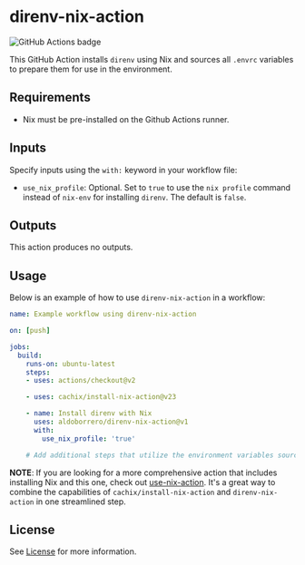 # direnv-nix-action

![GitHub Actions badge](https://github.com/aldoborrero/direnv-nix-action/workflows/direnv-nix-action%20test/badge.svg)

This GitHub Action installs `direnv` using Nix and sources all `.envrc`
variables to prepare them for use in the environment.

## Requirements

- Nix must be pre-installed on the Github Actions runner.

## Inputs

Specify inputs using the `with:` keyword in your workflow file:

- `use_nix_profile`: Optional. Set to `true` to use the `nix profile` command
  instead of `nix-env` for installing `direnv`. The default is `false`.

## Outputs

This action produces no outputs.

## Usage

Below is an example of how to use `direnv-nix-action` in a workflow:

```yaml
name: Example workflow using direnv-nix-action

on: [push]

jobs:
  build:
    runs-on: ubuntu-latest
    steps:
    - uses: actions/checkout@v2

    - uses: cachix/install-nix-action@v23

    - name: Install direnv with Nix
      uses: aldoborrero/direnv-nix-action@v1
      with:
        use_nix_profile: 'true'

    # Add additional steps that utilize the environment variables sourced from .envrc
```

**NOTE**: If you are looking for a more comprehensive action that includes
installing Nix and this one, check out
[use-nix-action](https://github.com/aldoborrero/use-nix-action). It's a great
way to combine the capabilities of `cachix/install-nix-action` and
`direnv-nix-action` in one streamlined step.

## License

See [License](./LICENSE) for more information.
